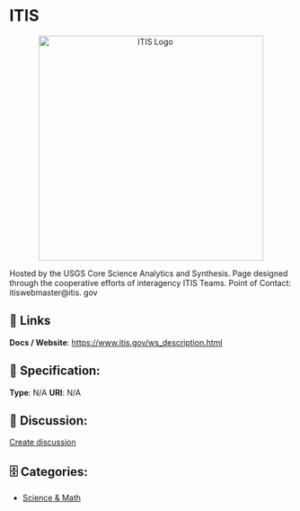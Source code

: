 # ITIS
<p align="center">
    <img width="400" src="https://raw.githubusercontent.com/apis-list/apis-list/main/apis/itis/logo_256x256.png" alt="ITIS Logo"/>
</p>

Hosted by the USGS Core Science Analytics and Synthesis.  Page designed through the cooperative efforts of interagency ITIS Teams. Point of Contact: itiswebmaster@itis. gov

##  🔗 Links
**Docs / Website**: https://www.itis.gov/ws_description.html

## 🧬 Specification:
**Type**: N/A
**URI**: N/A

## 💬 Discussion:
[Create discussion](https://github.com/apis-list/apis-list/discussions/new)

## 🗄️ Categories:
- [Science & Math](https://github.com/apis-list/apis-list#science--math)



